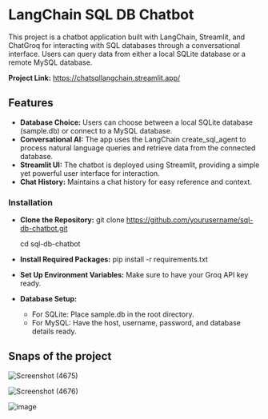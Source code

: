 # LangChain SQL DB Chatbot

This project is a chatbot application built with LangChain, Streamlit, and ChatGroq for interacting with SQL databases through a conversational interface. Users can query data from either a local SQLite database or a remote MySQL database.

**Project Link:** https://chatsqllangchain.streamlit.app/

## Features
- **Database Choice:** Users can choose between a local SQLite database (sample.db) or connect to a MySQL database.
- **Conversational AI:** The app uses the LangChain create_sql_agent to process natural language queries and retrieve data from the connected database.
- **Streamlit UI:** The chatbot is deployed using Streamlit, providing a simple yet powerful user interface for interaction.
- **Chat History:** Maintains a chat history for easy reference and context.

### Installation

- **Clone the Repository:** 
  git clone https://github.com/yourusername/sql-db-chatbot.git

  cd sql-db-chatbot
- **Install Required Packages:** 
  pip install -r requirements.txt
- **Set Up Environment Variables:** 
  Make sure to have your Groq API key ready.
- **Database Setup:** 
  - For SQLite: Place sample.db in the root directory.
  - For MySQL: Have the host, username, password, and database details ready.


## Snaps of the project
![Screenshot (4675)](https://github.com/user-attachments/assets/7d26fa89-b8f1-4317-bb13-f9d6277374c2)

![Screenshot (4676)](https://github.com/user-attachments/assets/da0e031a-9276-4a9e-b243-e71842568e3f)

![image](https://github.com/user-attachments/assets/8fb0651b-f079-4fe5-b5e3-ee95daf5c4b2)


